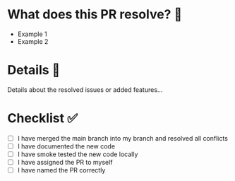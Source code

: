 # What does this PR resolve? 🚀
- Example 1
- Example 2

# Details 📝
Details about the resolved issues or added features...

# Checklist ✅
- [ ] I have merged the main branch into my branch and resolved all conflicts
- [ ] I have documented the new code
- [ ] I have smoke tested the new code locally
- [ ] I have assigned the PR to myself
- [ ] I have named the PR correctly